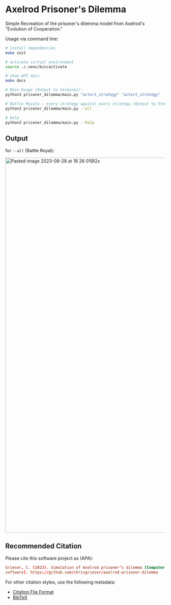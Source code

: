 # Axelrod Prisoner's Dilemma
Simple Recreation of the prisoner's dilemma model from Axelrod's "Evolution of
Cooperation."

Usage via command line:

```bash
# install dependencies
make init
```

```bash
# activate virtual environment
source ./.venv/bin/activate

# show API docs
make docs

# Main Usage (Output to terminal):
python3 prisoner_dilemma/main.py "actor1_strategy" "actor2_strategy"

# Battle Royale — every strategy against every strategy (Output to html):
python3 prisoner_dilemma/main.py --all

# Help
python3 prisoner_dilemma/main.py --help
```

## Output
for `--all` (Battle Royal):

<img width="1178" alt="Pasted image 2023-08-28 at 18 26 01@2x" src="https://github.com/chrisgrieser/axelrod-prisoner-dilemma/assets/73286100/a5232774-5272-48f2-9153-2bf91e4f7ddb">

## Recommended Citation

Please cite this software project as (APA):

```conf
Grieser, C. (2023). Simulation of Axelrod prisoner’s dilemma [Computer
software]. https://github.com/chrisgrieser/axelrod-prisoner-dilemma
```

For other citation styles, use the following metadata:
- [Citation File Format](./CITATION.cff)
- [BibTeX](./CITATION.bib)

